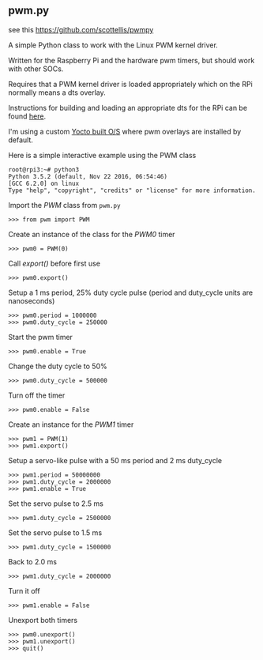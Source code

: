 ## pwm.py

see this https://github.com/scottellis/pwmpy

A simple Python class to work with the Linux PWM kernel driver.

Written for the Raspberry Pi and the hardware pwm timers, but should work with other SOCs.

Requires that a PWM kernel driver is loaded appropriately which on the RPi normally means a dts overlay.

Instructions for building and loading an appropriate dts for the RPi can be found [here][rpi-hardware-pwm].

I'm using a custom [Yocto built O/S][rpi-yocto] where pwm overlays are installed by default.

Here is a simple interactive example using the PWM class

    root@rpi3:~# python3
    Python 3.5.2 (default, Nov 22 2016, 06:54:46)
    [GCC 6.2.0] on linux
    Type "help", "copyright", "credits" or "license" for more information.

Import the *PWM* class from `pwm.py`

    >>> from pwm import PWM

Create an instance of the class for the *PWM0* timer

    >>> pwm0 = PWM(0)

Call *export()* before first use

    >>> pwm0.export()

Setup a 1 ms period, 25% duty cycle pulse (period and duty\_cycle units are nanoseconds)

    >>> pwm0.period = 1000000
    >>> pwm0.duty_cycle = 250000

Start the pwm timer

    >>> pwm0.enable = True

Change the duty cycle to 50%

    >>> pwm0.duty_cycle = 500000

Turn off the timer

    >>> pwm0.enable = False

Create an instance for the *PWM1* timer

    >>> pwm1 = PWM(1)
    >>> pwm1.export()

Setup a servo-like pulse with a 50 ms period and 2 ms duty\_cycle

    >>> pwm1.period = 50000000
    >>> pwm1.duty_cycle = 2000000
    >>> pwm1.enable = True

Set the servo pulse to 2.5 ms

    >>> pwm1.duty_cycle = 2500000

Set the servo pulse to 1.5 ms

    >>> pwm1.duty_cycle = 1500000

Back to 2.0 ms

    >>> pwm1.duty_cycle = 2000000

Turn it off

    >>> pwm1.enable = False

Unexport both timers

    >>> pwm0.unexport()
    >>> pwm1.unexport()
    >>> quit()
 

[rpi-hardware-pwm]: http://www.jumpnowtek.com/rpi/Using-the-Raspberry-Pi-Hardware-PWM-timers.html
[rpi-yocto]: http://www.jumpnowtek.com/rpi/Raspberry-Pi-Systems-with-Yocto.html
